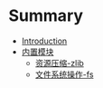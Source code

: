 # Summary

* [Introduction](README.md)
* [内置模块](内置模块.md)
  * [资源压缩-zlib](模块/zlib.md)
  * [文件系统操作-fs](文件系统操作-fs.md)


